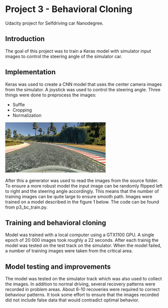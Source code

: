 # Project 3 - Behavioral Cloning

Udacity project for Selfdriving car Nanodegree.

## Introduction

The goal of this project was to train a Keras model with simulator input images to control the steering angle of the simulator car.

## Implementation

Keras was used to create a CNN model that uses the center camera images from the simulator. A joystick was used to control the steering angle. Three things were done to preprocess the images:
- Suffle
- Cropping
- Normalization

![alt text](https://github.com/jounihuo/P3-BehavioralCloning/blob/master/center_2016.jpg "Example image")



After this a generator was used to read the images from the source folder. To ensure a more robust model the input image can be randomly flipped left to right and the steering angle accordingly. This means that the number of training images can be quite large to ensure smooth path. Images were trained on a model described in the figure 1 below. The code can be found from p3_bc_train.py.

## Training and behavioral cloning

Model was trained with a local computer using a GTX1100 GPU. A single epoch of 20 000 images took roughly a 22 seconds. After each trainig the model was tested on the test track on the simulator. When the model failed, a number of training images were taken from the critical area.

## Model testing and improvements

The model was tested on the simulator track which was also used to collect the images. In addition to normal driving, several recovery patterns were recorded in problem areas. About 6-10 recoveries were required to correct behaviour patterns. It took some effort to ensure that the images recorded did not include false data that would contradict optimal behavior.
